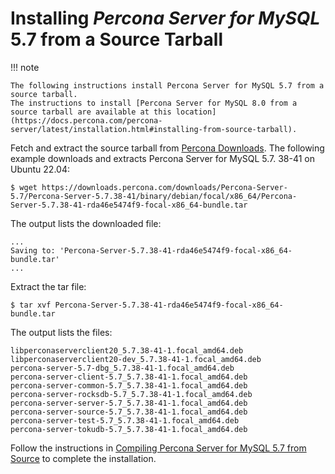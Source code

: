 # Installing _Percona Server for MySQL_ 5.7 from a Source Tarball

!!! note

    The following instructions install Percona Server for MySQL 5.7 from a source tarball. 
    The instructions to install [Percona Server for MySQL 8.0 from a source tarball are available at this location](https://docs.percona.com/percona-server/latest/installation.html#installing-from-source-tarball).


Fetch and extract the source tarball from [Percona Downloads](https://www.percona.com/downloads/Percona-Server-5.7/LATEST/). The 
following example downloads and extracts Percona Server for MySQL 5.7.
38-41 on Ubuntu 22.04:

```shell
$ wget https://downloads.percona.com/downloads/Percona-Server-5.7/Percona-Server-5.7.38-41/binary/debian/focal/x86_64/Percona-Server-5.7.38-41-rda46e5474f9-focal-x86_64-bundle.tar
```

The output lists the downloaded file:

```text
...
Saving to: 'Percona-Server-5.7.38-41-rda46e5474f9-focal-x86_64-bundle.tar'
...
```

Extract the tar file:

```shell
$ tar xvf Percona-Server-5.7.38-41-rda46e5474f9-focal-x86_64-bundle.tar
```
The output lists the files:

```text
libperconaserverclient20_5.7.38-41-1.focal_amd64.deb
libperconaserverclient20-dev_5.7.38-41-1.focal_amd64.deb
percona-server-5.7-dbg_5.7.38-41-1.focal_amd64.deb
percona-server-client-5.7_5.7.38-41-1.focal_amd64.deb
percona-server-common-5.7_5.7.38-41-1.focal_amd64.deb
percona-server-rocksdb-5.7_5.7.38-41-1.focal_amd64.deb
percona-server-server-5.7_5.7.38-41-1.focal_amd64.deb
percona-server-source-5.7_5.7.38-41-1.focal_amd64.deb
percona-server-test-5.7_5.7.38-41-1.focal_amd64.deb
percona-server-tokudb-5.7_5.7.38-41-1.focal_amd64.deb
```
Follow the instructions in [Compiling Percona Server for MySQL 5.7 from Source](compile.md) to complete the installation.

